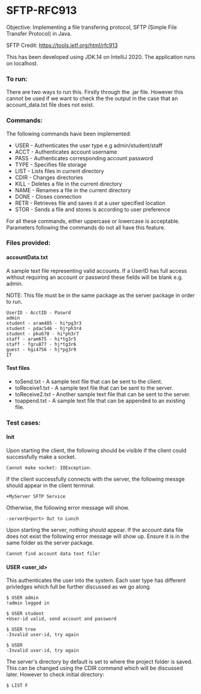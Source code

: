 # SFTP-RFC913

Objective: Implementing a file transfering protocol, SFTP (Simple File Transfer Protocol) in Java.

SFTP Credit: https://tools.ietf.org/html/rfc913

This has been developed using JDK.14 on IntelliJ 2020. The application runs on localhost.

### To run:
There are two ways to run this. Firstly through the .jar file. However this cannot be used if we want to check the the output in the case that an account_data.txt file does not exist.

### Commands:

The following commands have been implemented:
* USER - Authenticates the user type e.g admin/student/staff
* ACCT - Authenticates account username
* PASS - Authenticates corresponding account password
* TYPE - Specifies file storage
* LIST - Lists files in current directory
* CDIR - Changes directories
* KILL - Deletes a file in the current directory
* NAME - Renames a file in the current directory
* DONE - Closes connection
* RETR - Retrieves file and saves it at a user specified location
* STOR - Sends a file and stores is according to user preference

For all these commands, either uppercase or lowercase is acceptable. Parameters following the commands do not all have this feature.

### Files provided:

#### accountData.txt
A sample text file representing valid accounts. If a UserID has full access without requiring an account or password these fields will be blank e.g. admin.

NOTE: This file must be in the same package as the server package in order to run.
```
UserID - AcctID - Paswrd
admin
student - aram485 - hi*pg3r3
student - pdac546 - hj*ph3r4
student - pku678 - hi*ph3r7
staff - aram675 - hi*tg3r5
staff - fgru877 - hj*tg3r6
guest - hgi4756 - hj*pg3r9
IT
```
#### Test files
* toSend.txt - A sample text file that can be sent to the client.
* toReceive1.txt - A sample text file that can be sent to the server.
* toReceive2.txt - Another sample text file that can be sent to the server.
* toappend.txt - A sample text file that can be appended to an existing file.

### Test cases:

#### Init
Upon starting the client, the following should be visible if the client could successfully make a socket.
```
Cannot make socket: IOException.
```
If the client successfully connects with the server, the following messge should appear in the client terminal.
```
+MyServer SFTP Service
```
Otherwise, the following error message will show.
```
-server@<port> Out to Lunch
```
Upon starting the server, nothing should appear. If the account data file does not exist the following error message will show up. Ensure it is in the same folder as the server package.
```
Cannot find account data text file!
```

#### USER <user_id>
This authenticates the user into the system. Each user type has different privledges which full be further discussed as we go along.
```
$ USER admin
!admin logged in
```
```
$ USER student
+User-id valid, send account and password
```
```
$ USER tree
-Invalid user-id, try again
```
```
$ USER
-Invalid user-id, try again
```


The server's directory by default is set to where the project folder is saved. This can be changed using the CDIR command which will be discussed later. However to check initial directory:
```
$ LIST F

```

